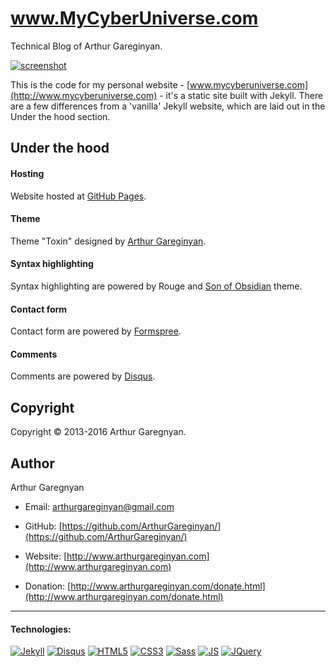 # www.MyCyberUniverse.com

Technical Blog of Arthur Gareginyan.

[![screenshot](https://github.com/MilenaKiseleva/mycyberuniverse/blob/master/screenshot.png)]()

This is the code for my personal website - [www.mycyberuniverse.com](http://www.mycyberuniverse.com) - it's a static site built with Jekyll. There are a few differences from a 'vanilla' Jekyll website, which are laid out in the Under the hood section.

## Under the hood

#### Hosting

Website hosted at [GitHub Pages](https://pages.github.com).

#### Theme

Theme "Toxin" designed by [Arthur Gareginyan](http://www.arthurgareginyan.com).

#### Syntax highlighting

Syntax highlighting are powered by Rouge and [Son of Obsidian](son-of-obsidian) theme.

#### Contact form

Contact form are powered by [Formspree](https://formspree.io).

#### Comments

Comments are powered by [Disqus](https://disqus.com/).


## Copyright

Copyright © 2013-2016 Arthur Garegnyan.


## Author

Arthur Garegnyan

* Email: arthurgareginyan@gmail.com

* GitHub: [https://github.com/ArthurGareginyan/](https://github.com/ArthurGareginyan/)

* Website: [http://www.arthurgareginyan.com](http://www.arthurgareginyan.com)

* Donation: [http://www.arthurgareginyan.com/donate.html](http://www.arthurgareginyan.com/donate.html)


---
#### Technologies:

[![Jekyll](https://dl.dropboxusercontent.com/s/dp6m6js1fyc4sqb/jekyll.png)]()
[![Disqus](https://dl.dropboxusercontent.com/s/ovxqphuxjvyl804/Disqus.png)]()
[![HTML5](https://cdn4.iconfinder.com/data/icons/flat-brand-logo-2/512/html5-64.png)]()
[![CSS3](https://cdn4.iconfinder.com/data/icons/flat-brand-logo-2/512/css3-64.png)]()
[![Sass](https://dl.dropboxusercontent.com/s/kgn2na1wruv64ju/Sass.png?dl=0)]()
[![JS](https://dl.dropboxusercontent.com/s/zumy31fjzyj4p6z/JavaScript.png)]()
[![JQuery](https://dl.dropboxusercontent.com/s/dh75pqw99jhga8c/jQurery.png)]()
